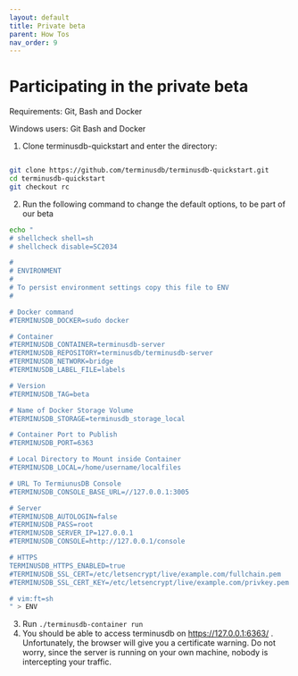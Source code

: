 ```yaml
---
layout: default
title: Private beta
parent: How Tos
nav_order: 9
---
```


# Participating in the private beta

Requirements: Git, Bash and Docker

Windows users: Git Bash and Docker

1. Clone terminusdb-quickstart and enter the directory:
```bash

git clone https://github.com/terminusdb/terminusdb-quickstart.git
cd terminusdb-quickstart
git checkout rc
```
2. Run the following command to change the default options, to be part of our beta

```bash
echo "
# shellcheck shell=sh
# shellcheck disable=SC2034

#
# ENVIRONMENT
#
# To persist environment settings copy this file to ENV
#

# Docker command
#TERMINUSDB_DOCKER=sudo docker

# Container 
#TERMINUSDB_CONTAINER=terminusdb-server
#TERMINUSDB_REPOSITORY=terminusdb/terminusdb-server
#TERMINUSDB_NETWORK=bridge
#TERMINUSDB_LABEL_FILE=labels

# Version
#TERMINUSDB_TAG=beta

# Name of Docker Storage Volume
#TERMINUSDB_STORAGE=terminusdb_storage_local

# Container Port to Publish
#TERMINUSDB_PORT=6363

# Local Directory to Mount inside Container
#TERMINUSDB_LOCAL=/home/username/localfiles

# URL To TermiunusDB Console
#TERMINUSDB_CONSOLE_BASE_URL=//127.0.0.1:3005

# Server
#TERMINUSDB_AUTOLOGIN=false
#TERMINUSDB_PASS=root
#TERMINUSDB_SERVER_IP=127.0.0.1
#TERMINUSDB_CONSOLE=http://127.0.0.1/console

# HTTPS
TERMINUSDB_HTTPS_ENABLED=true
#TERMINUSDB_SSL_CERT=/etc/letsencrypt/live/example.com/fullchain.pem
#TERMINUSDB_SSL_CERT_KEY=/etc/letsencrypt/live/example.com/privkey.pem

# vim:ft=sh
" > ENV
```
3. Run `./terminusdb-container run`
4. You should be able to access terminusdb on https://127.0.0.1:6363/ . Unfortunately, the browser
   will give you a certificate warning. Do not worry, since the server is running on your own machine, nobody
   is intercepting your traffic.
